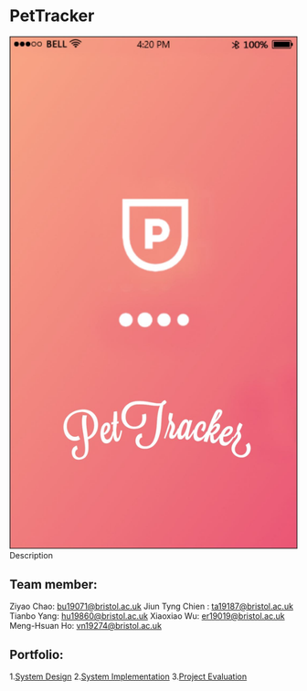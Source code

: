 # PetTracker
![image](https://github.com/PetTracker/PetTracker/blob/dev/Portfolio/image/start.jpg) 
Description



## Team member:
Ziyao Chao:  bu19071@bristol.ac.uk
Jiun Tyng Chien : ta19187@bristol.ac.uk
Tianbo Yang:  hu19860@bristol.ac.uk
Xiaoxiao Wu:  er19019@bristol.ac.uk
Meng-Hsuan Ho:  vn19274@bristol.ac.uk



## Portfolio:
  1.[System Design](https://github.com/PetTracker/PetTracker/blob/dev/Portfolio/System%20Design.md)
  2.[System Implementation](https://github.com/PetTracker/PetTracker/blob/dev/Portfolio/System%20Implementation.md)
  3.[Project Evaluation](https://github.com/PetTracker/PetTracker/blob/dev/Portfolio/Project%20Evaluation.md)
